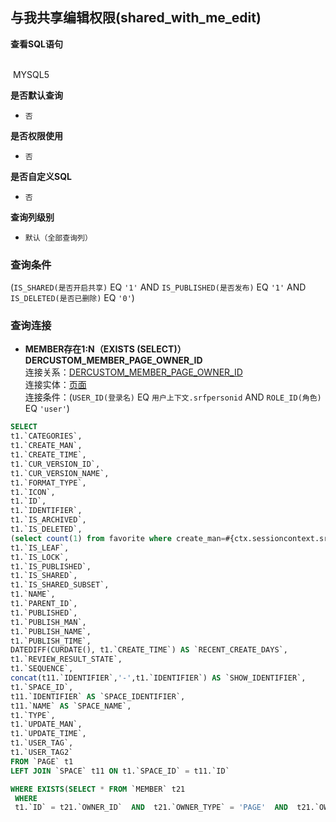 ## 与我共享编辑权限(shared_with_me_edit) <!-- {docsify-ignore-all} -->



<p class="panel-title"><b>查看SQL语句</b></p>
<br>

<el-row>
&nbsp;<el-tag @click="MYSQL5 = true">MYSQL5</el-tag>
</el-row>

<br>
<p class="panel-title"><b>是否默认查询</b></p>

* `否`

<p class="panel-title"><b>是否权限使用</b></p>

* `否`

<p class="panel-title"><b>是否自定义SQL</b></p>

* `否`

<p class="panel-title"><b>查询列级别</b></p>

* `默认（全部查询列）`



### 查询条件

(`IS_SHARED(是否开启共享)` EQ `'1'` AND `IS_PUBLISHED(是否发布)` EQ `'1'` AND `IS_DELETED(是否已删除)` EQ `'0'`)



### 查询连接
* **MEMBER存在1:N（EXISTS (SELECT)）DERCUSTOM_MEMBER_PAGE_OWNER_ID**<br>
连接关系：[DERCUSTOM_MEMBER_PAGE_OWNER_ID](der/DERCUSTOM_MEMBER_PAGE_OWNER_ID)<br>
连接实体：[页面](module/Wiki/article_page)<br>
连接条件：(`USER_ID(登录名)` EQ `用户上下文.srfpersonid` AND `ROLE_ID(角色)` EQ `'user'`)<br>




<el-dialog v-model="MYSQL5" title="MYSQL5">

```sql
SELECT
t1.`CATEGORIES`,
t1.`CREATE_MAN`,
t1.`CREATE_TIME`,
t1.`CUR_VERSION_ID`,
t1.`CUR_VERSION_NAME`,
t1.`FORMAT_TYPE`,
t1.`ICON`,
t1.`ID`,
t1.`IDENTIFIER`,
t1.`IS_ARCHIVED`,
t1.`IS_DELETED`,
(select count(1) from favorite where create_man=#{ctx.sessioncontext.srfpersonid} and OWNER_ID=t1.`ID` ) AS `IS_FAVORITE`,
t1.`IS_LEAF`,
t1.`IS_LOCK`,
t1.`IS_PUBLISHED`,
t1.`IS_SHARED`,
t1.`IS_SHARED_SUBSET`,
t1.`NAME`,
t1.`PARENT_ID`,
t1.`PUBLISHED`,
t1.`PUBLISH_MAN`,
t1.`PUBLISH_NAME`,
t1.`PUBLISH_TIME`,
DATEDIFF(CURDATE(), t1.`CREATE_TIME`) AS `RECENT_CREATE_DAYS`,
t1.`REVIEW_RESULT_STATE`,
t1.`SEQUENCE`,
concat(t11.`IDENTIFIER`,'-',t1.`IDENTIFIER`) AS `SHOW_IDENTIFIER`,
t1.`SPACE_ID`,
t11.`IDENTIFIER` AS `SPACE_IDENTIFIER`,
t11.`NAME` AS `SPACE_NAME`,
t1.`TYPE`,
t1.`UPDATE_MAN`,
t1.`UPDATE_TIME`,
t1.`USER_TAG`,
t1.`USER_TAG2`
FROM `PAGE` t1 
LEFT JOIN `SPACE` t11 ON t1.`SPACE_ID` = t11.`ID` 

WHERE EXISTS(SELECT * FROM `MEMBER` t21 
 WHERE 
 t1.`ID` = t21.`OWNER_ID`  AND  t21.`OWNER_TYPE` = 'PAGE'  AND  t21.`OWNER_SUBTYPE` = 'SHARED'  AND  ( t21.`USER_ID` = #{ctx.sessioncontext.srfpersonid}  AND  t21.`ROLE_ID` = 'user' ) ) AND ( t1.`IS_SHARED` = '1'  AND  t1.`IS_PUBLISHED` = 1  AND  t1.`IS_DELETED` = 0 )
```

</el-dialog>

<script>
 const { createApp } = Vue
  createApp({
    data() {
      return {
                MYSQL5 : false
        
      }
    },
    methods: {
    }
  }).use(ElementPlus).mount('#app')
</script>